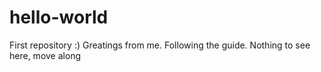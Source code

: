 # hello-world
First repository :)
Greatings from me.  Following the guide.  Nothing to see here, move along
